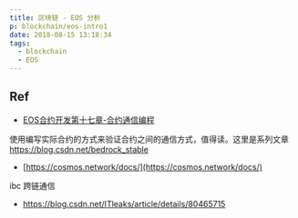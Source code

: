 ```yaml
---
title: 区块链 - EOS 分析
p: blockchain/eos-intro1
date: 2018-08-15 13:18:34
tags:
  - blockchain
  - EOS
---
```


## Ref

- [EOS合约开发第十七章-合约通信编程](https://blog.csdn.net/bedrock_stable/article/details/80327817)

使用编写实际合约的方式来验证合约之间的通信方式，值得读。这里是系列文章 https://blog.csdn.net/bedrock_stable 

- [https://cosmos.network/docs/](https://cosmos.network/docs/)

ibc 跨链通信

- https://blog.csdn.net/ITleaks/article/details/80465715

